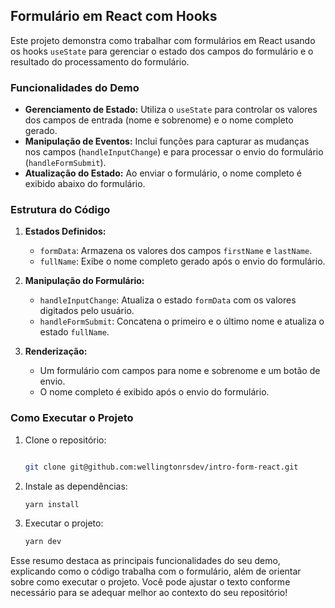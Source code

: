 ## Formulário em React com Hooks

Este projeto demonstra como trabalhar com formulários em React usando os hooks `useState` para gerenciar o estado dos campos do formulário e o resultado do processamento do formulário. 

### Funcionalidades do Demo

- **Gerenciamento de Estado:** Utiliza o `useState` para controlar os valores dos campos de entrada (nome e sobrenome) e o nome completo gerado.
- **Manipulação de Eventos:** Inclui funções para capturar as mudanças nos campos (`handleInputChange`) e para processar o envio do formulário (`handleFormSubmit`).
- **Atualização do Estado:** Ao enviar o formulário, o nome completo é exibido abaixo do formulário.

### Estrutura do Código

1. **Estados Definidos:**
   - `formData`: Armazena os valores dos campos `firstName` e `lastName`.
   - `fullName`: Exibe o nome completo gerado após o envio do formulário.

2. **Manipulação do Formulário:**
   - `handleInputChange`: Atualiza o estado `formData` com os valores digitados pelo usuário.
   - `handleFormSubmit`: Concatena o primeiro e o último nome e atualiza o estado `fullName`.

3. **Renderização:**
   - Um formulário com campos para nome e sobrenome e um botão de envio.
   - O nome completo é exibido após o envio do formulário.

### Como Executar o Projeto

1. Clone o repositório:
   ```bash
   
   git clone git@github.com:wellingtonrsdev/intro-form-react.git

2. Instale as dependências:

    ```bash
   yarn install

3. Executar o projeto:

   ```bash
   yarn dev

Esse resumo destaca as principais funcionalidades do seu demo, explicando como o código trabalha com o formulário, além de orientar sobre como executar o projeto. Você pode ajustar o texto conforme necessário para se adequar melhor ao contexto do seu repositório!


